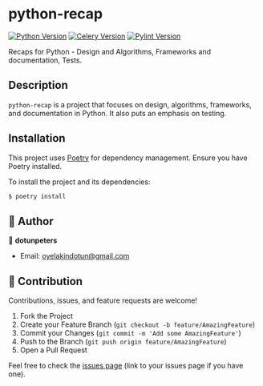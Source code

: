 # python-recap

[![Python Version](https://img.shields.io/badge/python-3.10.10-blue)](https://www.python.org/downloads/release/python-3102/)
[![Celery Version](https://img.shields.io/badge/celery-5.3.1-brightgreen)](https://pypi.org/project/celery/5.3.1/)
[![Pylint Version](https://img.shields.io/badge/pylint-2.17.5-yellow)](https://pypi.org/project/pylint/2.17.5/)

Recaps for Python - Design and Algorithms, Frameworks and documentation, Tests.

## Description

`python-recap` is a project that focuses on design, algorithms, frameworks, and documentation in Python. It also puts an emphasis on testing. 

## Installation

This project uses [Poetry](https://python-poetry.org/) for dependency management. Ensure you have Poetry installed.

To install the project and its dependencies:

```bash
$ poetry install
```

## 🚀 Author

👤 **dotunpeters**

- Email: <oyelakindotun@gmail.com>

## 🤝 Contribution

Contributions, issues, and feature requests are welcome! 

1. Fork the Project
2. Create your Feature Branch (`git checkout -b feature/AmazingFeature`)
3. Commit your Changes (`git commit -m 'Add some AmazingFeature'`)
4. Push to the Branch (`git push origin feature/AmazingFeature`)
5. Open a Pull Request

Feel free to check the [issues page](/#) (link to your issues page if you have one).
